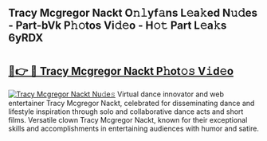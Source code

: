 ## Tracy Mcgregor Nackt O𝚗𝚕yf𝚊ns L𝚎a𝚔ed N𝚞𝚍es - Part-bVk P𝚑𝚘tos Vi𝚍𝚎o - H𝚘𝚝 Part L𝚎a𝚔s 6yRDX

# <h2><a href="http://kf848w.oniu.top/?m=Tracy+Mcgregor+Nackt">🔗👉 🔴 Tracy Mcgregor Nackt P𝚑ot𝚘𝚜 V𝚒d𝚎o</a></h2>

[![Tracy Mcgregor Nackt Nu𝚍e𝚜](https://i.imgur.com/0qMVB7G.gif)](http://kf848w.oniu.top/?m=Tracy+Mcgregor+Nackt)
Virtual dance innovator and web entertainer Tracy Mcgregor Nackt, celebrated for disseminating dance and lifestyle inspiration through solo and collaborative dance acts and short films. Versatile clown Tracy Mcgregor Nackt, known for their exceptional skills and accomplishments in entertaining audiences with humor and satire.  
